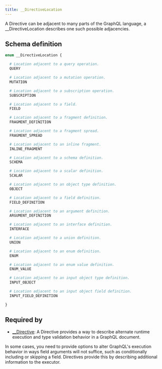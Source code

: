 ```yaml
---
title: __DirectiveLocation
---
```


A Directive can be adjacent to many parts of the GraphQL language, a __DirectiveLocation describes one such possible adjacencies.

## Schema definition
```graphql
enum __DirectiveLocation {

  # Location adjacent to a query operation.
  QUERY

  # Location adjacent to a mutation operation.
  MUTATION

  # Location adjacent to a subscription operation.
  SUBSCRIPTION

  # Location adjacent to a field.
  FIELD

  # Location adjacent to a fragment definition.
  FRAGMENT_DEFINITION

  # Location adjacent to a fragment spread.
  FRAGMENT_SPREAD

  # Location adjacent to an inline fragment.
  INLINE_FRAGMENT

  # Location adjacent to a schema definition.
  SCHEMA

  # Location adjacent to a scalar definition.
  SCALAR

  # Location adjacent to an object type definition.
  OBJECT

  # Location adjacent to a field definition.
  FIELD_DEFINITION

  # Location adjacent to an argument definition.
  ARGUMENT_DEFINITION

  # Location adjacent to an interface definition.
  INTERFACE

  # Location adjacent to a union definition.
  UNION

  # Location adjacent to an enum definition.
  ENUM

  # Location adjacent to an enum value definition.
  ENUM_VALUE

  # Location adjacent to an input object type definition.
  INPUT_OBJECT

  # Location adjacent to an input object field definition.
  INPUT_FIELD_DEFINITION

}
```

## Required by
* [__Directive](graphql/schema/__directive.md): A Directive provides a way to describe alternate runtime execution and type validation behavior in a GraphQL document.

In some cases, you need to provide options to alter GraphQL's execution behavior in ways field arguments will not suffice, such as conditionally including or skipping a field. Directives provide this by describing additional information to the executor.
